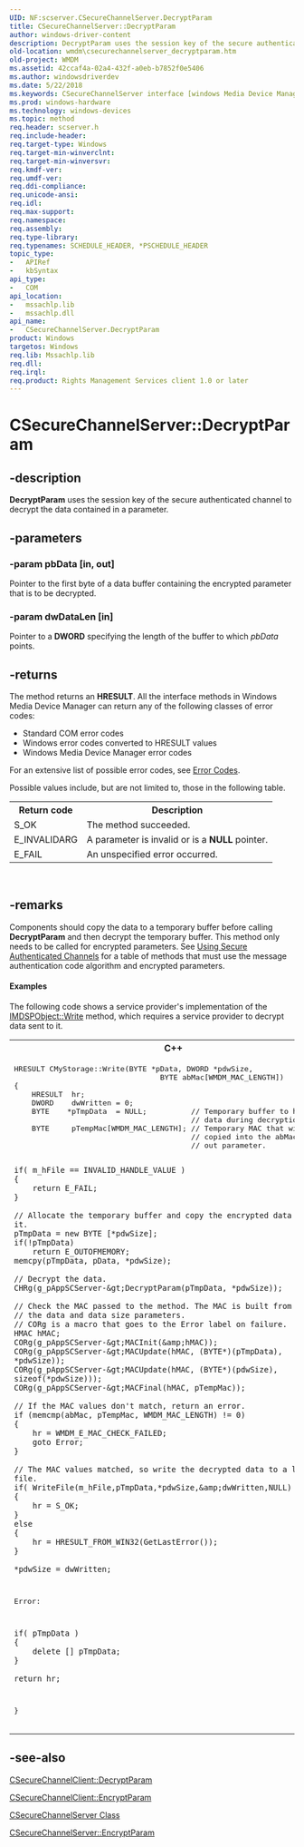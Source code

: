 ```yaml
---
UID: NF:scserver.CSecureChannelServer.DecryptParam
title: CSecureChannelServer::DecryptParam
author: windows-driver-content
description: DecryptParam uses the session key of the secure authenticated channel to decrypt the data contained in a parameter.
old-location: wmdm\csecurechannelserver_decryptparam.htm
old-project: WMDM
ms.assetid: 42ccaf4a-02a4-432f-a0eb-b7852f0e5406
ms.author: windowsdriverdev
ms.date: 5/22/2018
ms.keywords: CSecureChannelServer interface [windows Media Device Manager],DecryptParam method, CSecureChannelServer.DecryptParam, CSecureChannelServer::DecryptParam, CSecureChannelServerDecryptParam, DecryptParam, DecryptParam method [windows Media Device Manager], DecryptParam method [windows Media Device Manager],CSecureChannelServer interface, scserver/CSecureChannelServer::DecryptParam, wmdm.csecurechannelserver_decryptparam
ms.prod: windows-hardware
ms.technology: windows-devices
ms.topic: method
req.header: scserver.h
req.include-header: 
req.target-type: Windows
req.target-min-winverclnt: 
req.target-min-winversvr: 
req.kmdf-ver: 
req.umdf-ver: 
req.ddi-compliance: 
req.unicode-ansi: 
req.idl: 
req.max-support: 
req.namespace: 
req.assembly: 
req.type-library: 
req.typenames: SCHEDULE_HEADER, *PSCHEDULE_HEADER
topic_type:
-	APIRef
-	kbSyntax
api_type:
-	COM
api_location:
-	mssachlp.lib
-	mssachlp.dll
api_name:
-	CSecureChannelServer.DecryptParam
product: Windows
targetos: Windows
req.lib: Mssachlp.lib
req.dll: 
req.irql: 
req.product: Rights Management Services client 1.0 or later
---
```


# CSecureChannelServer::DecryptParam


## -description



<b>DecryptParam</b> uses the session key of the secure authenticated channel to decrypt the data contained in a parameter.




## -parameters




### -param pbData [in, out]

Pointer to the first byte of a data buffer containing the encrypted parameter that is to be decrypted.


### -param dwDataLen [in]

Pointer to a <b>DWORD</b> specifying the length of the buffer to which <i>pbData</i> points.


## -returns



The method returns an <b>HRESULT</b>. All the interface methods in Windows Media Device Manager can return any of the following classes of error codes:

<ul>
<li>Standard COM error codes </li>
<li>Windows error codes converted to HRESULT values </li>
<li>Windows Media Device Manager error codes </li>
</ul>
For an extensive list of possible error codes, see <a href="https://msdn.microsoft.com/library/windows/hardware/dn938542">Error Codes</a>.

Possible values include, but are not limited to, those in the following table.

<table>
<tr>
<th>Return code</th>
<th>Description</th>
</tr>
<tr>
<td>S_OK</td>
<td>The method succeeded.</td>
</tr>
<tr>
<td>E_INVALIDARG</td>
<td>A parameter is invalid or is a <b>NULL</b> pointer.</td>
</tr>
<tr>
<td>E_FAIL</td>
<td>An unspecified error occurred.</td>
</tr>
</table>
 




## -remarks



Components should copy the data to a temporary buffer before calling <b>DecryptParam</b> and then decrypt the temporary buffer. This method only needs to be called for encrypted parameters. See <a href="https://msdn.microsoft.com/ca4ab93c-0a3e-4fb5-be7f-a8f4eea3c9b7">Using Secure Authenticated Channels</a> for a table of methods that must use the message authentication code algorithm and encrypted parameters.


#### Examples

The following code shows a service provider's implementation of the <a href="https://msdn.microsoft.com/29f16be5-9304-4b09-86e8-3f9e0e591a41">IMDSPObject::Write</a> method, which requires a service provider to decrypt data sent to it.

<div class="code"><span codelanguage="ManagedCPlusPlus"><table>
<tr>
<th>C++</th>
</tr>
<tr>
<td>
<pre>
HRESULT CMyStorage::Write(BYTE *pData, DWORD *pdwSize,
                                 BYTE abMac[WMDM_MAC_LENGTH])
{
    HRESULT  hr;
    DWORD    dwWritten = 0;
    BYTE    *pTmpData  = NULL;          // Temporary buffer to hold the 
                                        // data during decryption.
    BYTE     pTempMac[WMDM_MAC_LENGTH]; // Temporary MAC that will be 
                                        // copied into the abMac
                                        // out parameter.

    if( m_hFile == INVALID_HANDLE_VALUE )
    {
        return E_FAIL;
    }

    // Allocate the temporary buffer and copy the encrypted data into it.
    pTmpData = new BYTE [*pdwSize];
    if(!pTmpData)
        return E_OUTOFMEMORY;
    memcpy(pTmpData, pData, *pdwSize);

    // Decrypt the data.
    CHRg(g_pAppSCServer-&gt;DecryptParam(pTmpData, *pdwSize));

    // Check the MAC passed to the method. The MAC is built from
    // the data and data size parameters.
    // CORg is a macro that goes to the Error label on failure.
    HMAC hMAC;
    CORg(g_pAppSCServer-&gt;MACInit(&amp;hMAC));
    CORg(g_pAppSCServer-&gt;MACUpdate(hMAC, (BYTE*)(pTmpData), *pdwSize));
    CORg(g_pAppSCServer-&gt;MACUpdate(hMAC, (BYTE*)(pdwSize), sizeof(*pdwSize)));
    CORg(g_pAppSCServer-&gt;MACFinal(hMAC, pTempMac));

    // If the MAC values don't match, return an error.
    if (memcmp(abMac, pTempMac, WMDM_MAC_LENGTH) != 0)
    {
        hr = WMDM_E_MAC_CHECK_FAILED;
        goto Error;
    }

    // The MAC values matched, so write the decrypted data to a local file.
    if( WriteFile(m_hFile,pTmpData,*pdwSize,&amp;dwWritten,NULL) ) 
    {
        hr = S_OK;
    }
    else 
    {
        hr = HRESULT_FROM_WIN32(GetLastError());
    }

    *pdwSize = dwWritten;

Error:

    if( pTmpData )
    {
        delete [] pTmpData;
    }

    return hr;
}
</pre>
</td>
</tr>
</table></span></div>



## -see-also




<a href="https://msdn.microsoft.com/4e19b86c-9efc-4c20-bac9-8cd6b944f69e">CSecureChannelClient::DecryptParam</a>



<a href="https://msdn.microsoft.com/7c71c2d4-b337-487f-a04a-87536f84f03e">CSecureChannelClient::EncryptParam</a>



<a href="https://msdn.microsoft.com/e6e1463a-5a26-4b83-85e0-a639d384a199">CSecureChannelServer Class</a>



<a href="https://msdn.microsoft.com/dbfc72a6-acd5-40c2-8951-ab90e5c4d752">CSecureChannelServer::EncryptParam</a>
 

 

